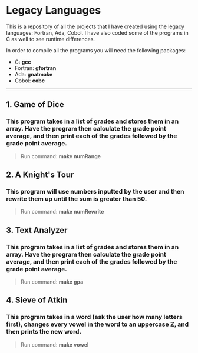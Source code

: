 # **Legacy Languages**
This is a repository of all the projects that I have created using the legacy languages: Fortran, Ada, Cobol. I have also coded some of the programs in C as well to see runtime differences.

In order to compile all the programs you will need the following packages:
- C: **gcc**
- Fortran: **gfortran**
- Ada: **gnatmake**
- Cobol: **cobc**
*****************
## **1. Game of Dice**
   ### This program takes in a list of grades and stores them in an array. Have the program then calculate the grade point average, and then print each of the grades followed by the grade point average.
   >Run command: **make numRange**

## **2. A Knight's Tour**
   ### This program will use numbers inputted by the user and then rewrite them up until the sum is greater than 50.
   >Run command: **make numRewrite**

## **3. Text Analyzer**
   ### This program takes in a list of grades and stores them in an array. Have the program then calculate the grade point average, and then print each of the grades followed by the grade point average.
   >Run command: **make gpa**

## **4. Sieve of Atkin**
   ### This program takes in a word (ask the user how many letters first), changes every vowel in the word to an uppercase Z, and then prints the new word.
   >Run command: **make vowel**